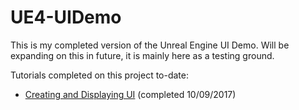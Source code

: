 # UE4-UIDemo
This is my completed version of the Unreal Engine UI Demo. Will be expanding on this in future, it is mainly here as a testing ground.

Tutorials completed on this project to-date:

* [Creating and Displaying UI](https://docs.unrealengine.com/latest/INT/Engine/UMG/HowTo/CreatingWidgets/) (completed 10/09/2017)
